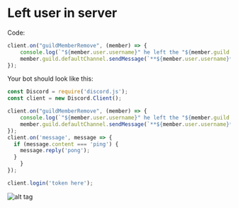 # Left user in server
Code:
```javascript
client.on("guildMemberRemove", (member) => {
    console.log(`"${member.user.username}" he left the "${member.guild.name}"` );
    member.guild.defaultChannel.sendMessage(`**${member.user.username}** left this server!`);
});
```
Your bot should look like this:
```javascript
const Discord = require('discord.js');
const client = new Discord.Client();

client.on("guildMemberRemove", (member) => {
    console.log(`"${member.user.username}" he left the "${member.guild.name}"` );
    member.guild.defaultChannel.sendMessage(`**${member.user.username}** left this server!`);
});
client.on('message', message => {
  if (message.content === 'ping') {
    message.reply('pong');
  }
    }
});

client.login('token here');
```
![alt tag](http://i.imgur.com/ivOcWcc.png)
